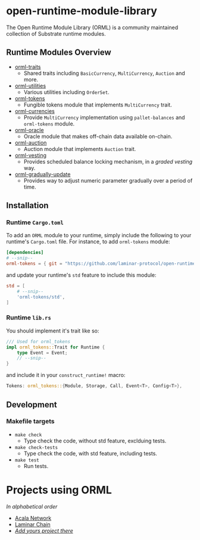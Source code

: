 # open-runtime-module-library
The Open Runtime Module Library (ORML) is a community maintained collection of Substrate runtime modules.

## Runtime Modules Overview

- [orml-traits](./traits)
    - Shared traits including `BasicCurrency`, `MultiCurrency`, `Auction` and more.
- [orml-utilities](./utilities)
	- Various utilities including `OrderSet`.
- [orml-tokens](./tokens)
    - Fungible tokens module that implements `MultiCurrency` trait.
- [orml-currencies](./currencies)
	- Provide `MultiCurrency` implementation using `pallet-balances` and `orml-tokens` module.
- [orml-oracle](./oracle)
    - Oracle module that makes off-chain data available on-chain.
- [orml-auction](./auction)
	- Auction module that implements `Auction` trait.
- [orml-vesting](./vesting)
    - Provides scheduled balance locking mechanism, in a *graded vesting* way.
- [orml-gradually-update](./gradually-update)
    - Provides way to adjust numeric parameter gradually over a period of time.

## Installation

### Runtime `Cargo.toml`

To add an `ORML` module to your runtime, simply include the following to your runtime's `Cargo.toml` file. For instance, to add `orml-tokens` module:

```TOML
[dependencies]
# --snip--
orml-tokens = { git = "https://github.com/laminar-protocol/open-runtime-module-library.git", default-features = false }
```

and update your runtime's `std` feature to include this module:

```TOML
std = [
    # --snip--
    'orml-tokens/std',
]
```

### Runtime `lib.rs`

You should implement it's trait like so:

```rust
/// Used for orml_tokens
impl orml_tokens::Trait for Runtime {
	type Event = Event;
	// --snip--
}
```

and include it in your `construct_runtime!` macro:

```rust
Tokens: orml_tokens::{Module, Storage, Call, Event<T>, Config<T>},
```

## Development

### Makefile targets

- `make check`
	- Type check the code, without std feature, exclduing tests.
- `make check-tests`
	- Type check the code, with std feature, including tests.
- `make test`
	- Run tests.

# Projects using ORML

_In alphabetical order_

- [Acala Network](https://github.com/AcalaNetwork/Acala)
- [Laminar Chain](https://github.com/laminar-protocol/laminar-chain)
- [_Add yours project there_](https://github.com/open-web3-stack/open-runtime-module-library/edit/master/README.md)
